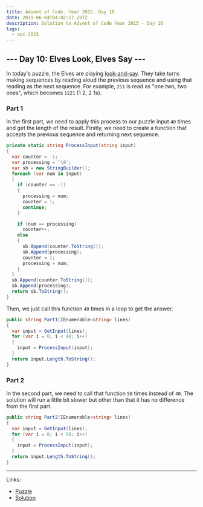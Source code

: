 ```yaml
---
title: Advent of Code. Year 2015. Day 10
date: 2019-06-04T04:02:17.297Z
description: Solution to Advent of Code Year 2015 - Day 10
tags:
  - aoc-2015
---
```

## --- Day 10: Elves Look, Elves Say ---

In today's puzzle, the Elves are playing [look-and-say](https://en.wikipedia.org/wiki/Look-and-say_sequence). They take turns making sequences by reading aloud the previous sequence and using that reading as the next sequence. For example, `211` is read as "one two, two ones", which becomes `1221` (1 2, 2 1s).

### Part 1

In the first part, we need to apply this process to our puzzle input `40` times and get the length of the result. 
Firstly, we need to create a function that accepts the previous sequence and returning next sequence.

```csharp
private static string ProcessInput(string input)
{
  var counter = -1;
  var processing = '\0';
  var sb = new StringBuilder();
  foreach (var num in input)
  {
    if (counter == -1)
    {
      processing = num;
      counter = 1;
      continue;
    }

    if (num == processing)
      counter++;
    else
    {
      sb.Append(counter.ToString());
      sb.Append(processing);
      counter = 1;
      processing = num;
    }
  }
  sb.Append(counter.ToString());
  sb.Append(processing);
  return sb.ToString();
}
```

Then, we just call this function `40` times in a loop to get the answer.

```csharp
public string Part1(IEnumerable<string> lines)
{
  var input = GetInput(lines);
  for (var i = 0; i < 40; i++)
  {
    input = ProcessInput(input);
  }
  return input.Length.ToString();
}
```

### Part 2

In the second part, we need to call that function `50` times instead of `40`. The solution will run a little bit slower but other than that it has no difference from the first part.

```csharp
public string Part2(IEnumerable<string> lines)
{
  var input = GetInput(lines);
  for (var i = 0; i < 50; i++)
  {
    input = ProcessInput(input);
  }
  return input.Length.ToString();
}
```

- - -

Links:
* [Puzzle](https://adventofcode.com/2015/day/10)
* [Solution](https://github.com/PDmatrix/advent-of-code/tree/master/CSharp/Solutions/2015/10)
